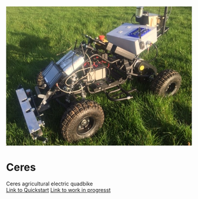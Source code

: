 ![Ceres](/Ceres.jpg)
# Ceres
Ceres agricultural electric quadbike <br>
[Link to Quickstart](quickstart.md)
[Link to work in progresst](wip.md)
